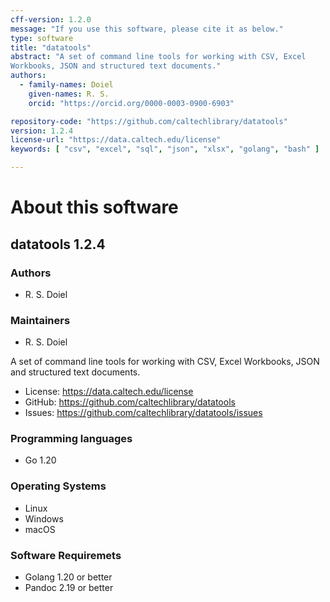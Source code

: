 ```yaml
---
cff-version: 1.2.0
message: "If you use this software, please cite it as below."
type: software
title: "datatools"
abstract: "A set of command line tools for working with CSV, Excel
Workbooks, JSON and structured text documents."
authors:
  - family-names: Doiel
    given-names: R. S.
    orcid: "https://orcid.org/0000-0003-0900-6903"

repository-code: "https://github.com/caltechlibrary/datatools"
version: 1.2.4
license-url: "https://data.caltech.edu/license"
keywords: [ "csv", "excel", "sql", "json", "xlsx", "golang", "bash" ]

---
```


About this software
===================

## datatools 1.2.4

### Authors

- R. S. Doiel


### Maintainers

- R. S. Doiel

A set of command line tools for working with CSV, Excel Workbooks, JSON
and structured text documents.

- License: <https://data.caltech.edu/license>
- GitHub: <https://github.com/caltechlibrary/datatools>
- Issues: <https://github.com/caltechlibrary/datatools/issues>


### Programming languages

- Go 1.20

### Operating Systems

- Linux
- Windows
- macOS

### Software Requiremets

- Golang 1.20 or better
- Pandoc 2.19 or better
